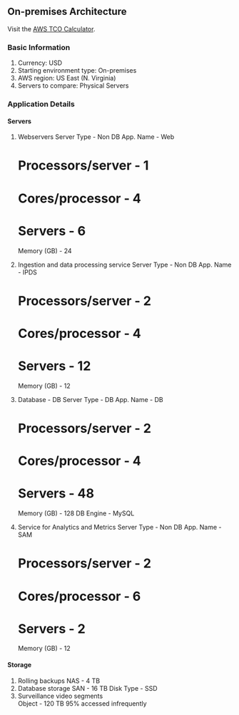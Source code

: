 ## On-premises Architecture

Visit the [AWS TCO Calculator](https://awstcocalculator.com/).

### Basic Information

1. Currency: USD
2. Starting environment type: On-premises
3. AWS region: US East (N. Virginia)
4. Servers to compare: Physical Servers

### Application Details

#### Servers

1. Webservers
    Server Type - Non DB
    App. Name - Web
    # Processors/server - 1
    # Cores/processor - 4
    # Servers - 6
    Memory (GB) - 24

2. Ingestion and data processing service
    Server Type - Non DB
    App. Name - IPDS
    # Processors/server - 2
    # Cores/processor - 4
    # Servers - 12
    Memory (GB) - 12

3. Database - DB
    Server Type - DB
    App. Name - DB
    # Processors/server - 2
    # Cores/processor - 4
    # Servers - 48
    Memory (GB) - 128
    DB Engine - MySQL

4. Service for Analytics and Metrics
    Server Type - Non DB
    App. Name - SAM
    # Processors/server - 2
    # Cores/processor - 6
    # Servers - 2
    Memory (GB) - 12


#### Storage

1. Rolling backups
    NAS - 4 TB
2. Database storage
    SAN - 16 TB
    Disk Type - SSD
3. Surveillance video segments  
    Object - 120 TB
    95% accessed infrequently